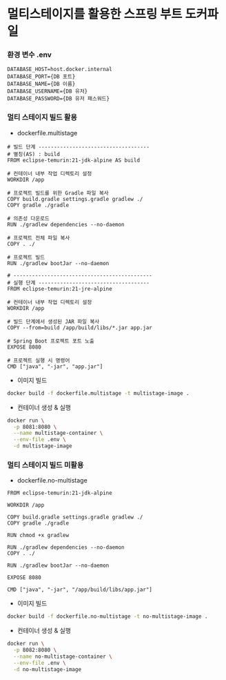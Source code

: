 # 멀티스테이지를 활용한 스프링 부트 도커파일

### 환경 변수 .env

```plain
DATABASE_HOST=host.docker.internal
DATABASE_PORT={DB 포트}
DATABASE_NAME={DB 이름}
DATABASE_USERNAME={DB 유저}
DATABASE_PASSWORD={DB 유저 패스워드}
```

### 멀티 스테이지 빌드 활용

- dockerfile.multistage

```docker
# 빌드 단계 ------------------------------------
# 별칭(AS) : build
FROM eclipse-temurin:21-jdk-alpine AS build

# 컨테이너 내부 작업 디렉토리 설정
WORKDIR /app

# 프로젝트 빌드를 위한 Gradle 파일 복사
COPY build.gradle settings.gradle gradlew ./
COPY gradle ./gradle

# 의존성 다운로드
RUN ./gradlew dependencies --no-daemon

# 프로젝트 전체 파일 복사
COPY . ./

# 프로젝트 빌드
RUN ./gradlew bootJar --no-daemon

# ---------------------------------------------
# 실행 단계 ------------------------------------
FROM eclipse-temurin:21-jre-alpine

# 컨테이너 내부 작업 디렉토리 설정
WORKDIR /app

# 빌드 단계에서 생성된 JAR 파일 복사
COPY --from=build /app/build/libs/*.jar app.jar

# Spring Boot 프로젝트 포트 노출
EXPOSE 8080

# 프로젝트 실행 시 명령어
CMD ["java", "-jar", "app.jar"]
```

- 이미지 빌드

```bash
docker build -f dockerfile.multistage -t multistage-image .
```

- 컨테이너 생성 & 실행

```bash
docker run \
  -p 8081:8080 \
  --name multistage-container \
  --env-file .env \
  -d multistage-image
```

### 멀티 스테이지 빌드 미활용

- dockerfile.no-multistage

```docker
FROM eclipse-temurin:21-jdk-alpine

WORKDIR /app

COPY build.gradle settings.gradle gradlew ./
COPY gradle ./gradle

RUN chmod +x gradlew

RUN ./gradlew dependencies --no-daemon
COPY . ./

RUN ./gradlew bootJar --no-daemon

EXPOSE 8080

CMD ["java", "-jar", "/app/build/libs/app.jar"]
```

- 이미지 빌드

```bash
docker build -f dockerfile.no-multistage -t no-multistage-image .
```

- 컨테이너 생성 & 실행

```bash
docker run \
  -p 8082:8080 \
  --name no-multistage-container \
  --env-file .env \
  -d no-multistage-image
```
